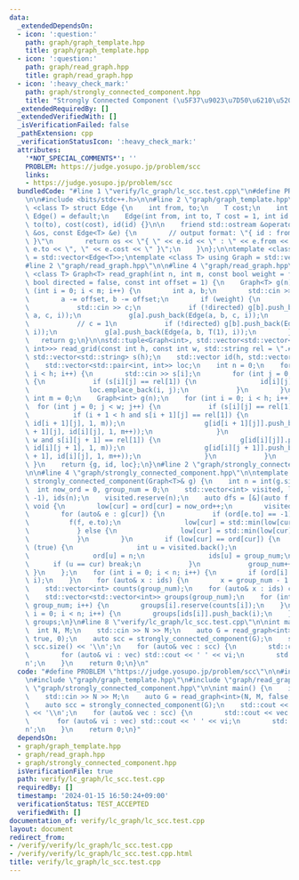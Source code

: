 ```yaml
---
data:
  _extendedDependsOn:
  - icon: ':question:'
    path: graph/graph_template.hpp
    title: graph/graph_template.hpp
  - icon: ':question:'
    path: graph/read_graph.hpp
    title: graph/read_graph.hpp
  - icon: ':heavy_check_mark:'
    path: graph/strongly_connected_component.hpp
    title: "Strongly Connected Component (\u5F37\u9023\u7D50\u6210\u5206)"
  _extendedRequiredBy: []
  _extendedVerifiedWith: []
  _isVerificationFailed: false
  _pathExtension: cpp
  _verificationStatusIcon: ':heavy_check_mark:'
  attributes:
    '*NOT_SPECIAL_COMMENTS*': ''
    PROBLEM: https://judge.yosupo.jp/problem/scc
    links:
    - https://judge.yosupo.jp/problem/scc
  bundledCode: "#line 1 \"verify/lc_graph/lc_scc.test.cpp\"\n#define PROBLEM \"https://judge.yosupo.jp/problem/scc\"\
    \n\n#include <bits/stdc++.h>\n\n#line 2 \"graph/graph_template.hpp\"\n\ntemplate\
    \ <class T> struct Edge {\n    int from, to;\n    T cost;\n    int id;\n\n   \
    \ Edge() = default;\n    Edge(int from, int to, T cost = 1, int id = -1) : from(from),\
    \ to(to), cost(cost), id(id) {}\n\n    friend std::ostream &operator<<(std::ostream\
    \ &os, const Edge<T> &e) {\n        // output format: \"{ id : from -> to, cost\
    \ }\"\n        return os << \"{ \" << e.id << \" : \" << e.from << \" -> \" <<\
    \ e.to << \", \" << e.cost << \" }\";\n    }\n};\n\ntemplate <class T> using Edges\
    \ = std::vector<Edge<T>>;\ntemplate <class T> using Graph = std::vector<std::vector<Edge<T>>>;\n\
    #line 2 \"graph/read_graph.hpp\"\n\n#line 4 \"graph/read_graph.hpp\"\n\ntemplate\
    \ <class T> Graph<T> read_graph(int n, int m, const bool weight = false, const\
    \ bool directed = false, const int offset = 1) {\n    Graph<T> g(n);\n    for\
    \ (int i = 0; i < m; i++) {\n        int a, b;\n        std::cin >> a >> b;\n\
    \        a -= offset, b -= offset;\n        if (weight) {\n            T c;\n\
    \            std::cin >> c;\n            if (!directed) g[b].push_back(Edge(b,\
    \ a, c, i));\n            g[a].push_back(Edge(a, b, c, i));\n        } else {\n\
    \            // c = 1\n            if (!directed) g[b].push_back(Edge(b, a, T(1),\
    \ i));\n            g[a].push_back(Edge(a, b, T(1), i));\n        }\n    }\n \
    \   return g;\n}\n\nstd::tuple<Graph<int>, std::vector<std::vector<int>>, std::vector<std::pair<int,\
    \ int>>> read_grid(const int h, const int w, std::string rel = \".#\") {\n   \
    \ std::vector<std::string> s(h);\n    std::vector id(h, std::vector<int>(w, -1));\n\
    \    std::vector<std::pair<int, int>> loc;\n    int n = 0;\n    for (int i = 0;\
    \ i < h; i++) {\n        std::cin >> s[i];\n        for (int j = 0; j < w; j++)\
    \ {\n            if (s[i][j] == rel[1]) {\n                id[i][j] = n++;\n \
    \               loc.emplace_back(i, j);\n            }\n        }\n    }\n   \
    \ int m = 0;\n    Graph<int> g(n);\n    for (int i = 0; i < h; i++) {\n      \
    \  for (int j = 0; j < w; j++) {\n            if (s[i][j] == rel[1]) {\n     \
    \           if (i + 1 < h and s[i + 1][j] == rel[1]) {\n                    g[id[i][j]].push_back(Edge(id[i][j],\
    \ id[i + 1][j], 1, m));\n                    g[id[i + 1][j]].push_back(Edge(id[i\
    \ + 1][j], id[i][j], 1, m++));\n                }\n                if (j + 1 <\
    \ w and s[i][j + 1] == rel[1]) {\n                    g[id[i][j]].push_back(Edge(id[i][j],\
    \ id[i][j + 1], 1, m));\n                    g[id[i][j + 1]].push_back(Edge(id[i][j\
    \ + 1], id[i][j], 1, m++));\n                }\n            }\n        }\n   \
    \ }\n    return {g, id, loc};\n}\n#line 2 \"graph/strongly_connected_component.hpp\"\
    \n\n#line 4 \"graph/strongly_connected_component.hpp\"\n\ntemplate <class T> std::vector<std::vector<int>>\
    \ strongly_connected_component(Graph<T>& g) {\n    int n = int(g.size());\n  \
    \  int now_ord = 0, group_num = 0;\n    std::vector<int> visited, low(n), ord(n,\
    \ -1), ids(n);\n    visited.reserve(n);\n    auto dfs = [&](auto f, int cur) ->\
    \ void {\n        low[cur] = ord[cur] = now_ord++;\n        visited.push_back(cur);\n\
    \        for (auto& e : g[cur]) {\n            if (ord[e.to] == -1) {\n      \
    \          f(f, e.to);\n                low[cur] = std::min(low[cur], low[e.to]);\n\
    \            } else {\n                low[cur] = std::min(low[cur], ord[e.to]);\n\
    \            }\n        }\n        if (low[cur] == ord[cur]) {\n            while\
    \ (true) {\n                int u = visited.back();\n                visited.pop_back();\n\
    \                ord[u] = n;\n                ids[u] = group_num;\n          \
    \      if (u == cur) break;\n            }\n            group_num++;\n       \
    \ }\n    };\n    for (int i = 0; i < n; i++) {\n        if (ord[i] == -1) dfs(dfs,\
    \ i);\n    }\n    for (auto& x : ids) {\n        x = group_num - 1 - x;\n    }\n\
    \    std::vector<int> counts(group_num);\n    for (auto& x : ids) counts[x]++;\n\
    \    std::vector<std::vector<int>> groups(group_num);\n    for (int i = 0; i <\
    \ group_num; i++) {\n        groups[i].reserve(counts[i]);\n    }\n    for (int\
    \ i = 0; i < n; i++) {\n        groups[ids[i]].push_back(i);\n    }\n    return\
    \ groups;\n}\n#line 8 \"verify/lc_graph/lc_scc.test.cpp\"\n\nint main() {\n  \
    \  int N, M;\n    std::cin >> N >> M;\n    auto G = read_graph<int>(N, M, false,\
    \ true, 0);\n    auto scc = strongly_connected_component(G);\n    std::cout <<\
    \ scc.size() << '\\n';\n    for (auto& vec : scc) {\n        std::cout << vec.size();\n\
    \        for (auto& vi : vec) std::cout << ' ' << vi;\n        std::cout << '\\\
    n';\n    }\n    return 0;\n}\n"
  code: "#define PROBLEM \"https://judge.yosupo.jp/problem/scc\"\n\n#include <bits/stdc++.h>\n\
    \n#include \"graph/graph_template.hpp\"\n#include \"graph/read_graph.hpp\"\n#include\
    \ \"graph/strongly_connected_component.hpp\"\n\nint main() {\n    int N, M;\n\
    \    std::cin >> N >> M;\n    auto G = read_graph<int>(N, M, false, true, 0);\n\
    \    auto scc = strongly_connected_component(G);\n    std::cout << scc.size()\
    \ << '\\n';\n    for (auto& vec : scc) {\n        std::cout << vec.size();\n \
    \       for (auto& vi : vec) std::cout << ' ' << vi;\n        std::cout << '\\\
    n';\n    }\n    return 0;\n}"
  dependsOn:
  - graph/graph_template.hpp
  - graph/read_graph.hpp
  - graph/strongly_connected_component.hpp
  isVerificationFile: true
  path: verify/lc_graph/lc_scc.test.cpp
  requiredBy: []
  timestamp: '2024-01-15 16:50:24+09:00'
  verificationStatus: TEST_ACCEPTED
  verifiedWith: []
documentation_of: verify/lc_graph/lc_scc.test.cpp
layout: document
redirect_from:
- /verify/verify/lc_graph/lc_scc.test.cpp
- /verify/verify/lc_graph/lc_scc.test.cpp.html
title: verify/lc_graph/lc_scc.test.cpp
---
```

